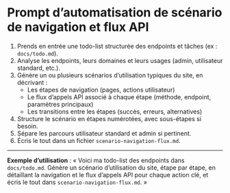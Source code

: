 # Prompt d’automatisation de scénario de navigation et flux API

1. Prends en entrée une todo-list structurée des endpoints et tâches (ex : `docs/todo.md`).
2. Analyse les endpoints, leurs domaines et leurs usages (admin, utilisateur standard, etc.).
3. Génère un ou plusieurs scénarios d’utilisation typiques du site, en décrivant :
   - Les étapes de navigation (pages, actions utilisateur)
   - Le flux d’appels API associé à chaque étape (méthode, endpoint, paramètres principaux)
   - Les transitions entre les étapes (succès, erreurs, alternatives)
4. Structure le scénario en étapes numérotées, avec sous-étapes si besoin.
5. Sépare les parcours utilisateur standard et admin si pertinent.
6. Écris le tout dans un fichier `scenario-navigation-flux.md`.

---

**Exemple d’utilisation** :
« Voici ma todo-list des endpoints dans `docs/todo.md`. Génère un scénario d’utilisation du site, étape par étape, en détaillant la navigation et le flux d’appels API pour chaque action clé, et écris le tout dans `scenario-navigation-flux.md`. »
